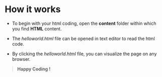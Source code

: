 # How it works

- To begin with your html coding, open the **content** folder within which you find **HTML** content.

+ The *helloworld.html* file can be opened in text editor to read the html code.

- By clicking the *helloworld.html* file, you can visualize the page on any browser. 





> **Happy Coding !**